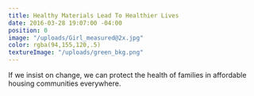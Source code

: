 ```yaml
---
title: Healthy Materials Lead To Healthier Lives
date: 2016-03-28 19:07:00 -04:00
position: 0
image: "/uploads/Girl_measured@2x.jpg"
color: rgba(94,155,120,.5)
textureImage: "/uploads/green_bkg.png"
---
```


If we insist on change, we can protect the health of families in affordable housing communities everywhere.
